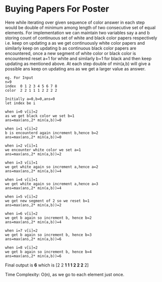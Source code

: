 # Buying Papers For Poster
Here while iterating over given sequence of color answer in each step would be double of minimum among length of two consecutive set of equal elements. For implementation we can maintain two variables say a and b storing count of continuous set of white and black color papers respectively i.e. keep on updating a as we get continuously white color papers and similarly keep on updating b as continuous black color papers are encountered, once a new segment of white color or black color is encountered reset a=1 for white and similarly b=1 for black and then keep updating as mentioned above. At each step double of min(a,b) will give a possible ans keep on updating ans as we get a larger value as answer.
```
eg. For Input 
n=9
index  0 1 2 3 4 5 6 7 8
color  2 2 1 1 1 2 2 2 2

Initially a=0,b=0,ans=0
let index be i

when i=0 v[i]=2
as we get black color we set b=1
ans=max(ans,2* min(a,b))=0

when i=1 v[i]=2
b is encounterd again increment b,hence b=2
ans=max(ans,2* min(a,b))=0

when i=2 v[i]=1
we encounter white color we set a=1
ans=max(ans,2* min(a,b))=2

when i=3 v[i]=1
we get white again so increment a,hence a=2
ans=max(ans,2* min(a,b))=4

when i=4 v[i]=1
we get white again so increment a,hence a=3
ans=max(ans,2* min(a,b))=4

when i=5 v[i]=2
we get new segment of 2 so we reset b=1
ans=max(ans,2* min(a,b))=2

when i=6 v[i]=2
we get b again so increment b, hence b=2
ans=max(ans,2* min(a,b))=4

when i=7 v[i]=2
we get b again so increment b, hence b=3
ans=max(ans,2* min(a,b))=6

when i=8 v[i]=2
we get b again so increment b, hence b=4
ans=max(ans,2* min(a,b))=6

```
Final output is **6** which is [2 2 **1 1 1 2 2 2** 2]

Time Complexity: O(n), as we go to each element just once.



